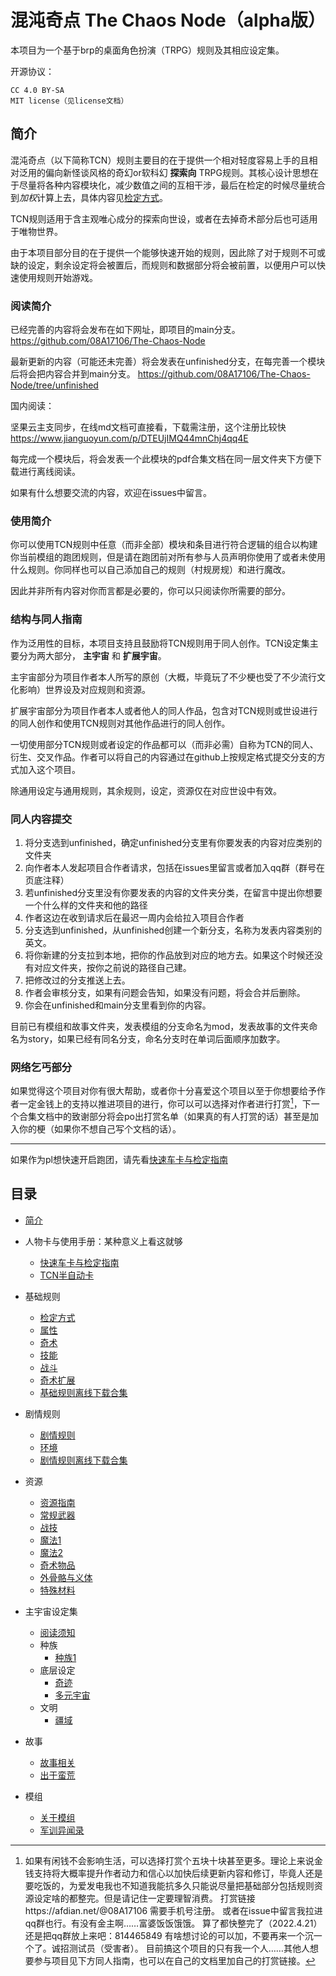 # 混沌奇点 The Chaos Node（alpha版）
本项目为一个基于brp的桌面角色扮演（TRPG）规则及其相应设定集。

开源协议：

    CC 4.0 BY-SA
    MIT license（见license文档）

## 简介
<a id="overview"></a>

混沌奇点（以下简称TCN）规则主要目的在于提供一个相对轻度容易上手的且相对泛用的偏向新怪谈风格的奇幻or软科幻 **探索向** TRPG规则。其核心设计思想在于尽量将各种内容模块化，减少数值之间的互相干涉，最后在检定的时候尽量统合到*加权*计算上去，具体内容见[检定方式](基础规则/检定方式.md)。


TCN规则适用于含主观唯心成分的探索向世设，或者在去掉奇术部分后也可适用于唯物世界。

由于本项目部分目的在于提供一个能够快速开始的规则，因此除了对于规则不可或缺的设定，剩余设定将会被置后，而规则和数据部分将会被前置，以便用户可以快速使用规则开始游戏。

### 阅读简介

已经完善的内容将会发布在如下网址，即项目的main分支。
https://github.com/08A17106/The-Chaos-Node

最新更新的内容（可能还未完善）将会发表在unfinished分支，在每完善一个模块后将会把内容合并到main分支。
https://github.com/08A17106/The-Chaos-Node/tree/unfinished

国内阅读：

坚果云主支同步，在线md文档可直接看，下载需注册，这个注册比较快
https://www.jianguoyun.com/p/DTEUjIMQ44mnChj4qq4E

每完成一个模块后，将会发表一个此模块的pdf合集文档在同一层文件夹下方便下载进行离线阅读。

如果有什么想要交流的内容，欢迎在issues中留言。

### 使用简介

你可以使用TCN规则中任意（而非全部）模块和条目进行符合逻辑的组合以构建你当前模组的跑团规则，但是请在跑团前对所有参与人员声明你使用了或者未使用什么规则。你同样也可以自己添加自己的规则（村规房规）和进行魔改。

因此并非所有内容对你而言都是必要的，你可以只阅读你所需要的部分。

### 结构与同人指南
作为泛用性的目标，本项目支持且鼓励将TCN规则用于同人创作。TCN设定集主要分为两大部分， **主宇宙** 和 **扩展宇宙**。

主宇宙部分为项目作者本人所写的原创（大概，毕竟玩了不少梗也受了不少流行文化影响）世界设及对应规则和资源。

扩展宇宙部分为项目作者本人或者他人的同人作品，包含对TCN规则或世设进行的同人创作和使用TCN规则对其他作品进行的同人创作。

一切使用部分TCN规则或者设定的作品都可以（而非必需）自称为TCN的同人、衍生、交叉作品。作者可以将自己的内容通过在github上按规定格式提交分支的方式加入这个项目。

除通用设定与通用规则，其余规则，设定，资源仅在对应世设中有效。

### 同人内容提交

1. 将分支选到unfinished，确定unfinished分支里有你要发表的内容对应类别的文件夹
2. 向作者本人发起项目合作者请求，包括在issues里留言或者加入qq群（群号在页底注释）
3. 若unfinished分支里没有你要发表的内容的文件夹分类，在留言中提出你想要一个什么样的文件夹和他的路径
4. 作者这边在收到请求后在最迟一周内会给拉入项目合作者
5. 分支选到unfinished，从unfinished创建一个新分支，名称为发表内容类别的英文。
6. 将你新建的分支拉到本地，把你的作品放到对应的地方去。如果这个时候还没有对应文件夹，按你之前说的路径自己建。
7. 把修改过的分支推送上去。
8. 作者会审核分支，如果有问题会告知，如果没有问题，将会合并后删除。
9. 你会在unfinished和main分支里看到你的内容。

目前已有模组和故事文件夹，发表模组的分支命名为mod，发表故事的文件夹命名为story，如果已经有同名分支，命名分支时在单词后面顺序加数字。

### 网络乞丐部分

如果觉得这个项目对你有很大帮助，或者你十分喜爱这个项目以至于你想要给予作者一定金钱上的支持以推进项目的进行，你可以可以选择对作者进行打赏[^1]，下一个合集文档中的致谢部分将会po出打赏名单（如果真的有人打赏的话）甚至是加入你的梗（如果你不想自己写个文档的话）。

[^1]:如果有闲钱不会影响生活，可以选择打赏个五块十块甚至更多。理论上来说金钱支持将大概率提升作者动力和信心以加快后续更新内容和修订，毕竟人还是要吃饭的，为爱发电我也不知道我能抗多久只能说尽量把基础部分包括规则资源设定啥的都整完。但是请记住一定要理智消费。
打赏链接https://afdian.net/@08A17106 需要手机号注册。
或者在issue中留言我拉进qq群也行。有没有金主啊……富婆饭饭饿饿。
算了都快整完了（2022.4.21）还是把qq群放上来吧：814465849 有啥想讨论的可以加，不要再来一个沉一个了。诚招测试员（受害者）。
目前搞这个项目的只有我一个人……其他人想要参与项目见下方同人指南，也可以在自己的文档里加自己的打赏链接。

---

如果作为pl想快速开启跑团，请先看[快速车卡与检定指南](TCN半自动卡/快速车卡与检定指南.md)

## 目录
* [简介](#overview)
* 人物卡与使用手册：某种意义上看这就够
    * [快速车卡与检定指南](TCN半自动卡/快速车卡与检定指南.md)
    * [TCN半自动卡](TCN半自动卡/tcn半自动人物卡v0.1.7.xlsx)
* 基础规则
    * [检定方式](基础规则/检定方式.md)
    * [属性](基础规则/属性.md)
    * [奇术](基础规则/奇术.md)
    * [技能](基础规则/技能.md)
    * [战斗](基础规则/战斗.md)
    * [奇术扩展](基础规则/奇术扩展.md)
    * [基础规则离线下载合集](基础规则/基础规则.pdf)
* 剧情规则
    * [剧情规则](剧情规则/剧情规则.md)
    * [环境](剧情规则/环境.md)
    * [剧情规则离线下载合集](剧情规则/剧情与环境.pdf)
* 资源
    * [资源指南](资源/资源指南.md) 
    * [常规武器](资源/常规武器.md)
    * [战技](资源/战技.md)
    * [魔法1](资源/魔法1.md)
    * [魔法2](资源/魔法2.md)
    * [奇术物品](资源/奇术物品.md)
    * [外骨骼与义体](资源/机甲.md)
    * [特殊材料](资源/特殊材料.md)
* 主宇宙设定集
    * [阅读须知](主宇宙设定/阅读须知.md)
    * 种族
        * [种族1](主宇宙设定/种族/种族1.md)
    * 底层设定
        * [奇迹](主宇宙设定/底层设定/奇迹.md)
        * [多元宇宙](主宇宙设定/底层设定/多元宇宙.md)
    * 文明 
        * [疆域](主宇宙设定/文明/疆域.md)

* 故事
    * [故事相关](故事/简介及说明.md)
    * [出于蛮荒](故事/出于蛮荒.md)
* 模组
    * [关于模组](模组/关于模组.md)
    * [军训异闻录](模组/军训异闻录.docx)
